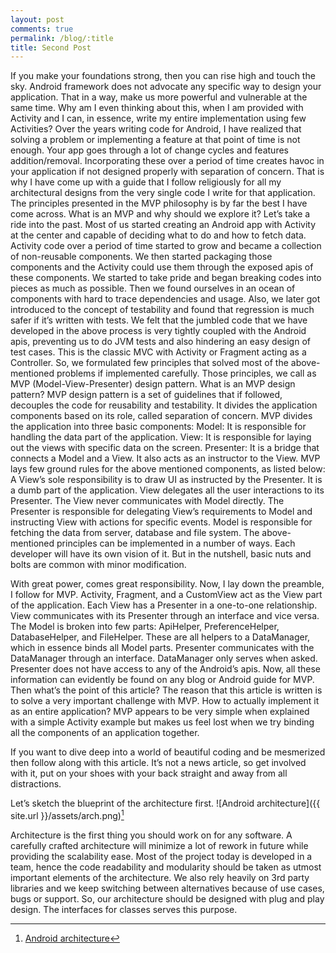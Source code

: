 ```yaml
---
layout: post
comments: true
permalink: /blog/:title
title: Second Post
---
```


If you make your foundations strong, then you can rise high and touch the sky.
Android framework does not advocate any specific way to design your application. That in a way, make us more powerful and vulnerable at the same time.
Why am I even thinking about this, when I am provided with Activity and I can, in essence, write my entire implementation using few Activities?
Over the years writing code for Android, I have realized that solving a problem or implementing a feature at that point of time is not enough. Your app goes through a lot of change cycles and features addition/removal. Incorporating these over a period of time creates havoc in your application if not designed properly with separation of concern. That is why I have come up with a guide that I follow religiously for all my architectural designs from the very single code I write for that application.
The principles presented in the MVP philosophy is by far the best I have come across.
What is an MVP and why should we explore it?
Let’s take a ride into the past. Most of us started creating an Android app with Activity at the center and capable of deciding what to do and how to fetch data. Activity code over a period of time started to grow and became a collection of non-reusable components. We then started packaging those components and the Activity could use them through the exposed apis of these components. We started to take pride and began breaking codes into pieces as much as possible. Then we found ourselves in an ocean of components with hard to trace dependencies and usage. Also, we later got introduced to the concept of testability and found that regression is much safer if it’s written with tests. We felt that the jumbled code that we have developed in the above process is very tightly coupled with the Android apis, preventing us to do JVM tests and also hindering an easy design of test cases. This is the classic MVC with Activity or Fragment acting as a Controller.
So, we formulated few principles that solved most of the above-mentioned problems if implemented carefully. Those principles, we call as MVP (Model-View-Presenter) design pattern.
What is an MVP design pattern?
MVP design pattern is a set of guidelines that if followed, decouples the code for reusability and testability. It divides the application components based on its role, called separation of concern.
MVP divides the application into three basic components:
Model: It is responsible for handling the data part of the application.
View: It is responsible for laying out the views with specific data on the screen.
Presenter: It is a bridge that connects a Model and a View. It also acts as an instructor to the View.
MVP lays few ground rules for the above mentioned components, as listed below:
A View’s sole responsibility is to draw UI as instructed by the Presenter. It is a dumb part of the application.
View delegates all the user interactions to its Presenter.
The View never communicates with Model directly.
The Presenter is responsible for delegating View’s requirements to Model and instructing View with actions for specific events.
Model is responsible for fetching the data from server, database and file system.
The above-mentioned principles can be implemented in a number of ways. Each developer will have its own vision of it. But in the nutshell, basic nuts and bolts are common with minor modification.

With great power, comes great responsibility.
Now, I lay down the preamble, I follow for MVP.
Activity, Fragment, and a CustomView act as the View part of the application.
Each View has a Presenter in a one-to-one relationship.
View communicates with its Presenter through an interface and vice versa.
The Model is broken into few parts: ApiHelper, PreferenceHelper, DatabaseHelper, and FileHelper. These are all helpers to a DataManager, which in essence binds all Model parts.
Presenter communicates with the DataManager through an interface.
DataManager only serves when asked.
Presenter does not have access to any of the Android’s apis.
Now, all these information can evidently be found on any blog or Android guide for MVP. Then what’s the point of this article?
The reason that this article is written is to solve a very important challenge with MVP. How to actually implement it as an entire application?
MVP appears to be very simple when explained with a simple Activity example but makes us feel lost when we try binding all the components of an application together.

If you want to dive deep into a world of beautiful coding and be mesmerized then follow along with this article. It’s not a news article, so get involved with it, put on your shoes with your back straight and away from all distractions.

Let’s sketch the blueprint of the architecture first.
![Android architecture]({{ site.url }}/assets/arch.png)[^fn-footnote_two]

 Architecture is the first thing you should work on for any software. A carefully crafted architecture will minimize a lot of rework in future while providing the scalability ease.
 Most of the project today is developed in a team, hence the code readability and modularity should be taken as utmost important elements of the architecture.
 We also rely heavily on 3rd party libraries and we keep switching between alternatives because of use cases, bugs or support.
 So, our architecture should be designed with plug and play design. The interfaces for classes serves this purpose.




[^fn-footnote_two]: [Android architecture](https://developer.android.com/topic/libraries/architecture/index.html)
